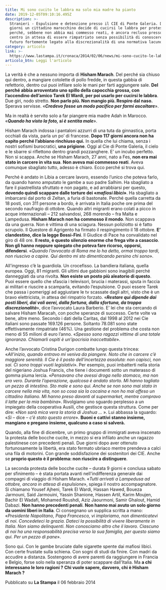```yaml
---
title: Mi sono cucito le labbra ma solo mia madre ha pianto
date: 2019-12-05T09:10:16.495Z
description: >-
  Stranieri - Espulsione e detenzione presso il CIE di Ponte Galeria. Dopo 117
  giorni un cittadino marocchino decide di cucirsi le labbra per protestare
  perché, sebbene non abbia mai commesso reati, è ancora recluso presso il
  centro in attesa di essere rimpatriato senza possibilità di conoscere un
  futuro fortemente legato alla discrezionalità di una normativa lacunosa.
category: articolo
link: >-
  https://www.lastampa.it/cronaca/2014/02/06/news/mi-sono-cucito-le-labbra-1.35921266
articolo_btn: Leggi l'articolo
---
```

La verità è che a nessuno importa di **Hisham Marach**. Del perché sia chiuso qui dentro, a mangiare cotolette di pollo fredde, in questa gabbia di refettorio, dentro cui puoi infilare solo le mani per farti aggiungere sale. **Del perché abbia arroventato uno spillo della capocchia grossa, con l’accendino dell’amico Tarek El Wardi, per poi usarlo per cucirsi le labbra**. Due giri, nodo stretto. **Non parlo più. Non mangio più. Respiro dal naso.** Sperava servisse. «**_Credevo fosse un modo pacifico per farmi ascoltare_**».

Ma in realtà è servito solo a far piangere mia madre Adah in Marocco.  «**_Quando ha visto la foto, si è sentita male_**».

Hisham Marach indossa i pantaloni azzurri di una tuta da ginnastica, porta occhiali da vista, parla un po’ di francese. **Dopo 117 giorni ancora non ha capito perché l’abbiano rinchiuso qui.** In quella che lui chiama, senza i nostri sofismi burocratici, **una prigione**. Oggi al Cie di Ponte Galeria, il cielo e le sbarre si riflettono dentro grandi pozzanghere. E’ un incubo perfetto. Non si scappa. Anche se Hisham Marach, 27 anni, nato a Fes, **non era mai stato in carcere in vita sua**. **Non aveva mai commesso reati**. Aveva comunque sbagliato tutto, adesso è chiaro. Ecco perché si trova qui.

Perché è andato in Libia a cercare lavoro, essendo l’unico che poteva farlo, da quando hanno amputato le gambe a suo padre Salhim. Ha sbagliato a fare il piastrellista sfruttato e non pagato, e ad arrabbiarsi per questo, **dovendo quindi scappare dalle torture dei «_mafiosi libici_»**. Ha sbagliato a imbarcarsi dal porto di Zeltan, a furia di bastonate. Perché quella carretta da 18 posti, con 311 persone a bordo, è arrivata in Italia poche ore prima del secondo naufragio di ottobre. Quando altri migranti erano colati a picco in acque internazionali – 212 salvandosi, 268 morendo – fra Malta e Lampedusa. **Hisham Marach non ha commosso il mondo**. Non scappava da una guerra. Non è vittima di una sciagura. Nessun poliziotto si è fatto scrupolo. Il Questore di Agrigento ha firmato il respingimento il 18 ottobre. **E’ clandestino, dice la legge Bossi-Fini**. Il Giudice di Pace ha convalidato nel giro di 48 ore. **Il resto, è questo silenzio enorme che frega vite a casaccio**. **Non gli hanno neppure spiegato che poteva fare ricorso, opporsi, difendersi**. «_Quando l’avvocato di Roma me lo ha detto, ormai troppo tardi, non riuscivo a capire. Qui dentro mi sto dimenticando persino chi sono_».


All'ingresso c’è la guardiola. Un crocefisso. La bandiera italiana, quella europea. Oggi, 81 migranti. Gli ultimi due gabbioni sono inagibili perché danneggiati da una rivolta. **Non esiste un posto più aleatorio di questo**. Puoi essere quello che sfascia i televisori, brucia i materassi, sputa in faccia ai militari e riuscire a scamparla, evitando l’espulsione. O puoi essere Tarek che passa i pomeriggi ad aggiustare le tv scassate dagli altri, visto che è un bravo elettricista, in attesa del rimpatrio forzato. «**_Restare qui dipende dai posti liberi, dai voli aerei, dalla fortuna, dalla sfortuna, da troppa discrezionalità_**», dice l’avvocato Laura Barberio. E’ lei che sta cercando di salvare Hisham Maracah, con poche speranze di successo. Certe volte va bene, altre meno. Secondo i dati della Caritas, dal 1998 al 2012 nei Cie italiani sono passate 169.126 persone. Soltanto 78.081 sono state effettivamente rimpatriate (46%). Una gestione del problema che costa non meno di 55 milioni di euro l’anno. «_Spesso sono ragazzi vittime di una totale ignoranza. Chiamarli ospiti è un’ipocrisia inaccettabile_».


Anche l’avvocato Cristina Durigon combatte lungo questa trincea: «_All’inizio, quando entravo mi veniva da piangere. Noto che in carcere c’è maggiore serenità. Il Cie è il posto dell’incertezza assoluta: non capisci, non sai. Ci sono troppi vuoti legislativi_». Per esempio, puoi imbatterti nella storia del nigeriano Joshua Francis, che tiene i documenti sotto un materasso di gomma piuma lercia. «_Pensavano che avessi droga nello stomaco, ma non era vero. Durante l’operazione, qualcosa è andato storto. Mi hanno tagliato un pezzo di intestino. Sto male e sono qui. Anche se non sono mai stato in carcere nella mia vita, non so cosa sia la cocaina e non ho mai offeso un cittadino italiano. Mi hanno preso davanti al supermarket, mentre compravo il latte per la mia bambina_». Rivolgiamo uno sguardo perplesso a un impiegato della cooperativa Ausili, che gestisce questa struttura. Come per dire: «_Non sarà mica vera la storia di Joshua …_ ». Lui abbassa la sguardo: «_Sì_ – dice – _c’è stato questo errore_». **Buoni e cattivi stanno insieme, mangiano e pregano insieme, qualcuno a caso si salverà.**


Quando, alla fine di dicembre, un primo gruppo di immigrati aveva inscenato la protesta delle bocche cucite, in mezzo si era infilato anche un ragazzo palestinese con precedenti penali. Due giorni dopo aver ottenuto fortunosamente la libertà, era stato fermato ubriaco mentre prendeva a calci una fila di motorini. Con grande soddisfazione dei sostenitori dei CIE. Anche se **proprio questo è il problema: non riuscire a distinguere**.


La seconda protesta delle bocche cucite – durata 9 giorni e conclusa sabato per sfinimento – è stata portata avanti nell'indifferenza generale dai compagni di viaggio di Hisham Marach. «_Tutti arrivati a Lampedusa ad ottobre, ancora in attesa di espulsione_», spiega il nostro accompagnatore. Si chiamano Yousef Ajheni, Tarek El Wardi, Hassan Hawed, Boueza Jarmouni, Said Jarmouini, Yassin Shanione, Hassen Artil, Karim Moujen, Bachir El Wadafi, Mohamed Roushdi, Aziz Jaourmoni, Samir Ghalout, Hamid Dabazi. **Non hanno precedenti penali**. **Non hanno mai avuto un solo giorno da uomini liberi in Italia**. Ci consegnano un supplica scritta a mano: «_Presidente Napolitano, Papa Francesco, vi imploriamo, non dimenticatevi di noi. Concedeteci la grazia. Dateci la possibilità di vivere liberamente in Italia. Non siamo delinquenti. Non conosciamo altro che il lavoro. Ciascuno di noi ha una responsabilità precisa verso la sua famiglia, per questo siamo qui. Per un pezzo di pane_».


Sono qui. Con le gambe bruciate dalle sigarette spente dai mafiosi libici. Con certe frustate sulla schiena. Con sogni di studi da finire. Con madri da accudire a distanza. Sostengono di avere parenti da raggiungere in Francia e Belgio, forse solo nella speranza di poter scappare dall'Italia. Ma **a chi interessano le loro ragioni ?** **Chi vuole sapere, davvero, chi è Hisham Marach ?**


Pubblicato su **La Stampa** il 06 febbraio 2014
